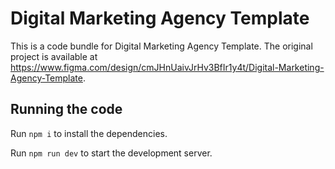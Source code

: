 
  # Digital Marketing Agency Template

  This is a code bundle for Digital Marketing Agency Template. The original project is available at https://www.figma.com/design/cmJHnUaivJrHv3BfIr1y4t/Digital-Marketing-Agency-Template.

  ## Running the code

  Run `npm i` to install the dependencies.

  Run `npm run dev` to start the development server.
  